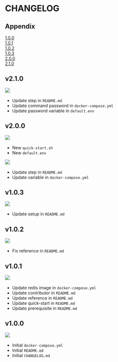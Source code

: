 # CHANGELOG

## Appendix
[1.0.0](#vone) <br>
[1.0.1](#vonepzeromone) <br>
[1.0.2](#vonepzeromtwo) <br>
[1.0.3](#vonepzeromthree) <br>
[2.0.0](#vtwo) <br>
[2.1.0](#vtwopone) <br>


<h2 id="vtwopone">v2.1.0</h2>
<img src="https://img.shields.io/badge/UPDATE-2496ED?style=flat-square"/>&nbsp;

* Update step in `README.md`
* Update command password in `docker-compose.yml`
* Update password variable in `default.env`

<h2 id="vtwo">v2.0.0</h2>
<img src="https://img.shields.io/badge/NEW-6db33f?style=flat-square"/>&nbsp;

* New `quick-start.sh`
* New `default.env`

<img src="https://img.shields.io/badge/UPDATE-2496ED?style=flat-square"/>&nbsp;

* Update step in `README.md`
* Update variable in `docker-compose.yml`

<h2 id="vonepzeromthree">v1.0.3</h2>
<img src="https://img.shields.io/badge/UPDATE-2496ED?style=flat-square"/>&nbsp;

* Update setup in `README.md`

<h2 id="vonepzeromtwo">v1.0.2</h2>
<img src="https://img.shields.io/badge/FIX-FFE12B?style=flat-square"/>&nbsp;

* Fix reference in `README.md`

<h2 id="vonepzeromone">v1.0.1</h2>
<img src="https://img.shields.io/badge/UPDATE-2496ED?style=flat-square"/>&nbsp;

* Update redis image in `docker-compose.yml`
* Update contributor in `README.md`
* Update reference in `README.md`
* Update quick-start in `README.md`
* Update prerequisite in `README.md`

<h2 id="vone">v1.0.0</h2>
<img src="https://img.shields.io/badge/NEW-6db33f?style=flat-square"/>&nbsp;

* Initial `docker-compose.yml`
* Initial `README.md`
* Initial `CHANGELOG.md`
